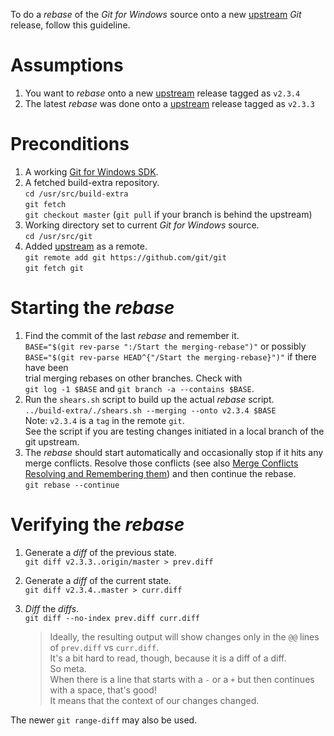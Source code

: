 To do a *rebase* of the *Git for Windows* source onto a new [upstream](https://github.com/git/git) *Git* release, follow this guideline.

# Assumptions
1. You want to *rebase* onto a new [upstream](https://github.com/git/git) release tagged as `v2.3.4`
2. The latest *rebase* was done onto a [upstream](https://github.com/git/git) release tagged as `v2.3.3`

# Preconditions
1. A working [Git for Windows SDK](https://gitforwindows.org/#download-sdk).
2. A fetched build-extra repository.  
    `cd /usr/src/build-extra`  
    `git fetch`  
    `git checkout master`
    (`git pull` if your branch is behind the upstream)
3. Working directory set to current *Git for Windows* source.  
    `cd /usr/src/git`
4. Added [upstream](https://github.com/git/git) as a remote.  
    `git remote add git https://github.com/git/git`  
    `git fetch git`

# Starting the *rebase*
1. Find the commit of the last *rebase* and remember it.  
    `BASE="$(git rev-parse ":/Start the merging-rebase")"` or possibly  
    `BASE="$(git rev-parse HEAD^{"/Start the merging-rebase}")"` if there have been  
    trial merging rebases on other branches. Check with  
    `git log -1 $BASE` and `git branch -a --contains $BASE`.
2. Run the `shears.sh` script to build up the actual *rebase* script.  
    `../build-extra/./shears.sh --merging --onto v2.3.4 $BASE`  
    Note: `v2.3.4` is a `tag` in the remote `git`.  
    See the script if you are testing changes initiated in a local branch of the git upstream.
3. The *rebase* should start automatically and occasionally stop if it hits any merge conflicts. Resolve those conflicts (see also [Merge Conflicts Resolving and Remembering them](https://github.com/git-for-windows/git/wiki/Merge-Conflicts---Resolving-and-Remembering-them)) and then continue the rebase.  
    `git rebase --continue`

# Verifying the *rebase*
1. Generate a *diff* of the previous state.  
    `git diff v2.3.3..origin/master > prev.diff`
2. Generate a *diff* of the current state.  
    `git diff v2.3.4..master > curr.diff`
3. *Diff* the *diffs*.  
    `git diff --no-index prev.diff curr.diff`

    >Ideally, the resulting output will show changes only in the `@@` lines of `prev.diff` vs `curr.diff`.  
    >It's a bit hard to read, though, because it is a diff of a diff.  
    >So meta.  
    >When there is a line that starts with a `-` or a `+` but then continues with a space, that's good!  
    >It means that the context of our changes changed.

The newer `git range-diff` may also be used.
